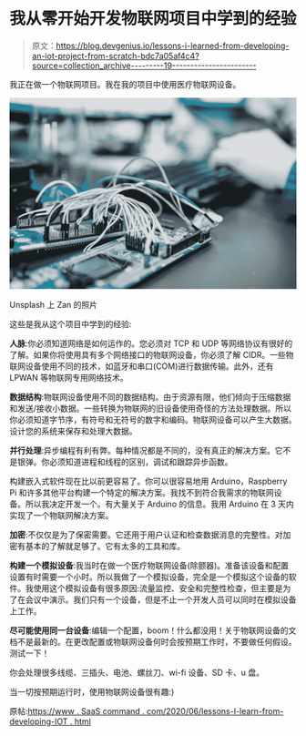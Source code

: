 # 我从零开始开发物联网项目中学到的经验

> 原文：<https://blog.devgenius.io/lessons-i-learned-from-developing-an-iot-project-from-scratch-bdc7a05af4c4?source=collection_archive---------19----------------------->

我正在做一个物联网项目。我在我的项目中使用医疗物联网设备。

![](img/2d29769c9e121aa4b51b6cfa1714af27.png)

Unsplash 上 Zan 的照片

这些是我从这个项目中学到的经验:

**人脉**:你必须知道网络是如何运作的。您必须对 TCP 和 UDP 等网络协议有很好的了解。如果你将使用具有多个网络接口的物联网设备，你必须了解 CIDR。一些物联网设备使用不同的技术，如蓝牙和串口(COM)进行数据传输。此外，还有 LPWAN 等物联网专用网络技术。

**数据结构**:物联网设备使用不同的数据结构。由于资源有限，他们倾向于压缩数据和发送/接收小数据。一些转换为物联网的旧设备使用奇怪的方法处理数据。所以你必须知道字节序，有符号和无符号的数字和编码。物联网设备可以产生大数据。设计您的系统来保存和处理大数据。

**并行处理**:异步编程有利有弊。每种情况都是不同的，没有真正的解决方案。它不是银弹。你必须知道进程和线程的区别，调试和跟踪异步函数。

构建嵌入式软件现在比以前更容易了。你可以很容易地用 Arduino，Raspberry Pi 和许多其他平台构建一个特定的解决方案。我找不到符合我需求的物联网设备。所以我决定开发一个。有大量关于 Arduino 的信息。我用 Arduino 在 3 天内实现了一个物联网解决方案。

**加密**:不仅仅是为了保密需要。它还用于用户认证和检查数据消息的完整性。对加密有基本的了解就足够了。它有太多的工具和库。

**构建一个模拟设备**:我当时在做一个医疗物联网设备(除颤器)。准备该设备和配置设置有时需要一个小时。所以我做了一个模拟设备，完全是一个模拟这个设备的软件。我使用这个模拟设备有很多原因:流量监控、安全和完整性检查，但主要是为了在会议中演示。我们只有一个设备，但是不止一个开发人员可以同时在模拟设备上工作。

**尽可能使用同一台设备**:编辑一个配置，boom！什么都没用！关于物联网设备的文档不是最新的。在更改配置或物联网设备何时会按预期工作时，不要做任何假设。测试一下！

你会处理很多线缆、三插头、电池、螺丝刀、wi-fi 设备、SD 卡、u 盘。

当一切按预期运行时，使用物联网设备很有趣:)

原帖:[https://www . SaaS command . com/2020/06/lessons-I-learn-from-developing-IOT . html](https://www.saascommando.com/2020/06/lessons-i-learned-from-developing-iot.html)